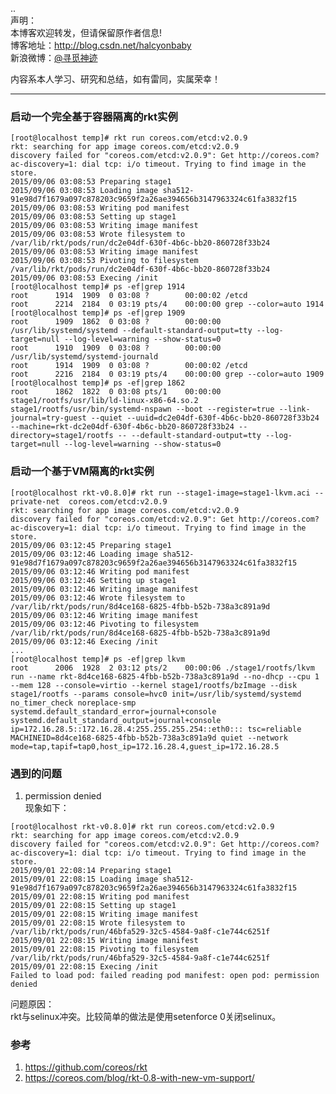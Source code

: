 ..  
声明：   
本博客欢迎转发，但请保留原作者信息!   
博客地址：http://blog.csdn.net/halcyonbaby   
新浪微博：[@寻觅神迹]( www.weibo.com/u/2230330930)

内容系本人学习、研究和总结，如有雷同，实属荣幸！   

-----
### 启动一个完全基于容器隔离的rkt实例
<pre><code>[root@localhost temp]# rkt run coreos.com/etcd:v2.0.9
rkt: searching for app image coreos.com/etcd:v2.0.9
discovery failed for "coreos.com/etcd:v2.0.9": Get http://coreos.com?ac-discovery=1: dial tcp: i/o timeout. Trying to find image in the store.
2015/09/06 03:08:53 Preparing stage1
2015/09/06 03:08:53 Loading image sha512-91e98d7f1679a097c878203c9659f2a26ae394656b3147963324c61fa3832f15
2015/09/06 03:08:53 Writing pod manifest
2015/09/06 03:08:53 Setting up stage1
2015/09/06 03:08:53 Writing image manifest
2015/09/06 03:08:53 Wrote filesystem to /var/lib/rkt/pods/run/dc2e04df-630f-4b6c-bb20-860728f33b24
2015/09/06 03:08:53 Writing image manifest
2015/09/06 03:08:53 Pivoting to filesystem /var/lib/rkt/pods/run/dc2e04df-630f-4b6c-bb20-860728f33b24
2015/09/06 03:08:53 Execing /init
[root@localhost temp]# ps -ef|grep 1914
root      1914  1909  0 03:08 ?        00:00:02 /etcd
root      2214  2184  0 03:19 pts/4    00:00:00 grep --color=auto 1914
[root@localhost temp]# ps -ef|grep 1909
root      1909  1862  0 03:08 ?        00:00:00 /usr/lib/systemd/systemd --default-standard-output=tty --log-target=null --log-level=warning --show-status=0
root      1910  1909  0 03:08 ?        00:00:00 /usr/lib/systemd/systemd-journald
root      1914  1909  0 03:08 ?        00:00:02 /etcd
root      2216  2184  0 03:19 pts/4    00:00:00 grep --color=auto 1909
[root@localhost temp]# ps -ef|grep 1862
root      1862  1822  0 03:08 pts/1    00:00:00 stage1/rootfs/usr/lib/ld-linux-x86-64.so.2 stage1/rootfs/usr/bin/systemd-nspawn --boot --register=true --link-journal=try-guest --quiet --uuid=dc2e04df-630f-4b6c-bb20-860728f33b24 --machine=rkt-dc2e04df-630f-4b6c-bb20-860728f33b24 --directory=stage1/rootfs -- --default-standard-output=tty --log-target=null --log-level=warning --show-status=0
</code></pre>

### 启动一个基于VM隔离的rkt实例
<pre><code>[root@localhost rkt-v0.8.0]# rkt run --stage1-image=stage1-lkvm.aci --private-net  coreos.com/etcd:v2.0.9
rkt: searching for app image coreos.com/etcd:v2.0.9
discovery failed for "coreos.com/etcd:v2.0.9": Get http://coreos.com?ac-discovery=1: dial tcp: i/o timeout. Trying to find image in the store.
2015/09/06 03:12:45 Preparing stage1
2015/09/06 03:12:46 Loading image sha512-91e98d7f1679a097c878203c9659f2a26ae394656b3147963324c61fa3832f15
2015/09/06 03:12:46 Writing pod manifest
2015/09/06 03:12:46 Setting up stage1
2015/09/06 03:12:46 Writing image manifest
2015/09/06 03:12:46 Wrote filesystem to /var/lib/rkt/pods/run/8d4ce168-6825-4fbb-b52b-738a3c891a9d
2015/09/06 03:12:46 Writing image manifest
2015/09/06 03:12:46 Pivoting to filesystem /var/lib/rkt/pods/run/8d4ce168-6825-4fbb-b52b-738a3c891a9d
2015/09/06 03:12:46 Execing /init
...
[root@localhost temp]# ps -ef|grep lkvm
root      2006  1928  2 03:12 pts/2    00:00:06 ./stage1/rootfs/lkvm run --name rkt-8d4ce168-6825-4fbb-b52b-738a3c891a9d --no-dhcp --cpu 1 --mem 128 --console=virtio --kernel stage1/rootfs/bzImage --disk stage1/rootfs --params console=hvc0 init=/usr/lib/systemd/systemd no_timer_check noreplace-smp systemd.default_standard_error=journal+console systemd.default_standard_output=journal+console ip=172.16.28.5::172.16.28.4:255.255.255.254::eth0::: tsc=reliable MACHINEID=8d4ce168-6825-4fbb-b52b-738a3c891a9d quiet --network mode=tap,tapif=tap0,host_ip=172.16.28.4,guest_ip=172.16.28.5
</code></pre>

### 遇到的问题 
1. permission denied   
现象如下：  
<pre><code>[root@localhost rkt-v0.8.0]# rkt run coreos.com/etcd:v2.0.9
rkt: searching for app image coreos.com/etcd:v2.0.9
discovery failed for "coreos.com/etcd:v2.0.9": Get http://coreos.com?ac-discovery=1: dial tcp: i/o timeout. Trying to find image in the store.
2015/09/01 22:08:14 Preparing stage1
2015/09/01 22:08:15 Loading image sha512-91e98d7f1679a097c878203c9659f2a26ae394656b3147963324c61fa3832f15
2015/09/01 22:08:15 Writing pod manifest
2015/09/01 22:08:15 Setting up stage1
2015/09/01 22:08:15 Writing image manifest
2015/09/01 22:08:15 Wrote filesystem to /var/lib/rkt/pods/run/46bfa529-32c5-4584-9a8f-c1e744c6251f
2015/09/01 22:08:15 Writing image manifest
2015/09/01 22:08:15 Pivoting to filesystem /var/lib/rkt/pods/run/46bfa529-32c5-4584-9a8f-c1e744c6251f
2015/09/01 22:08:15 Execing /init
Failed to load pod: failed reading pod manifest: open pod: permission denied
</code></pre>
问题原因：  
rkt与selinux冲突。比较简单的做法是使用setenforce 0关闭selinux。   

### 参考
1. https://github.com/coreos/rkt
2. https://coreos.com/blog/rkt-0.8-with-new-vm-support/



